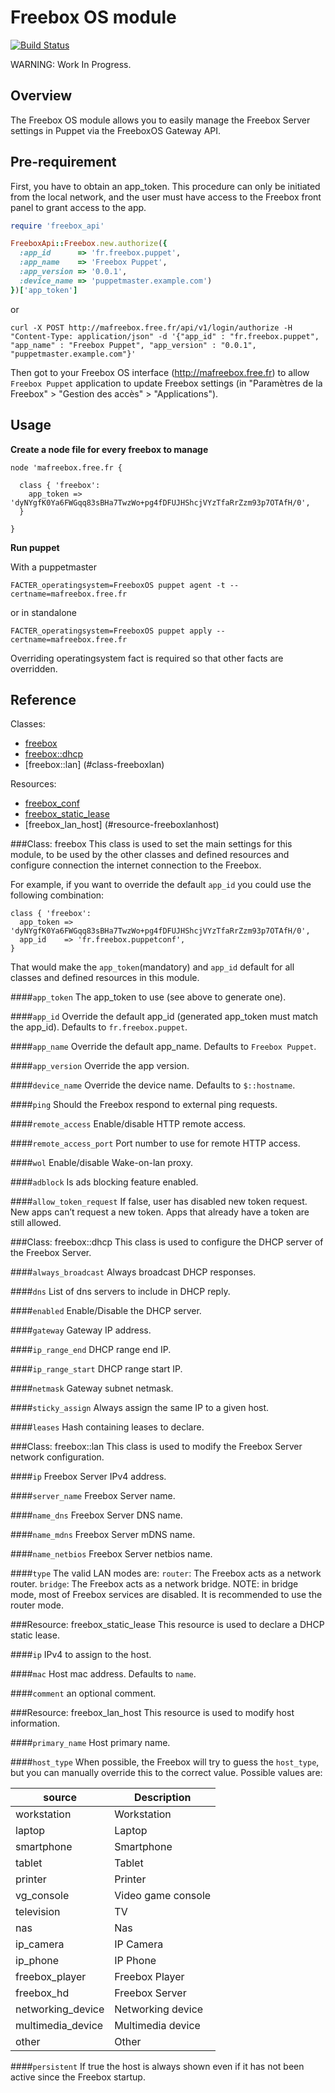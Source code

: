 Freebox OS module
=================

[![Build Status](https://travis-ci.org/mcanevet/puppet-freebox.png?branch=master)](https://travis-ci.org/mcanevet/puppet-freebox)

WARNING: Work In Progress.

Overview
--------

The Freebox OS module allows you to easily manage the Freebox Server settings in Puppet via the FreeboxOS Gateway API.

Pre-requirement
---------------

First, you have to obtain an app_token. This procedure can only be initiated from the local network, and the user must have access to the Freebox front panel to grant access to the app.

```ruby
require 'freebox_api'

FreeboxApi::Freebox.new.authorize({
  :app_id      => 'fr.freebox.puppet',
  :app_name    => 'Freebox Puppet',
  :app_version => '0.0.1',
  :device_name => 'puppetmaster.example.com')
})['app_token']
```
or
```
curl -X POST http://mafreebox.free.fr/api/v1/login/authorize -H "Content-Type: application/json" -d '{"app_id" : "fr.freebox.puppet", "app_name" : "Freebox Puppet", "app_version" : "0.0.1", "puppetmaster.example.com"}'
```

Then got to your Freebox OS interface (http://mafreebox.free.fr) to allow `Freebox Puppet` application to update Freebox settings (in "Paramètres de la Freebox" > "Gestion des accès" > "Applications").

Usage
-----

**Create a node file for every freebox to manage**

```puppet
node 'mafreebox.free.fr {
  
  class { 'freebox':
    app_token => 'dyNYgfK0Ya6FWGqq83sBHa7TwzWo+pg4fDFUJHShcjVYzTfaRrZzm93p7OTAfH/0',
  }

}
```

**Run puppet**

With a puppetmaster

```
FACTER_operatingsystem=FreeboxOS puppet agent -t --certname=mafreebox.free.fr
```

or in standalone

```
FACTER_operatingsystem=FreeboxOS puppet apply --certname=mafreebox.free.fr
```

Overriding operatingsystem fact is required so that other facts are overridden.

Reference
---------

Classes:

* [freebox](#class-freebox)
* [freebox::dhcp](#class-freeboxdhcp)
* [freebox::lan] (#class-freeboxlan)

Resources:

* [freebox\_conf](#resource-freeboxconf)
* [freebox\_static\_lease](#resource-freeboxstaticlease)
* [freebox\_lan\_host] (#resource-freeboxlanhost)

###Class: freebox
This class is used to set the main settings for this module, to be used by the other classes and defined resources and configure connection the internet connection to the Freebox.

For example, if you want to override the default `app_id` you could use the following combination:

    class { 'freebox':
      app_token => 'dyNYgfK0Ya6FWGqq83sBHa7TwzWo+pg4fDFUJHShcjVYzTfaRrZzm93p7OTAfH/0',
      app_id    => 'fr.freebox.puppetconf',
    }

That would make the `app_token`(mandatory) and `app_id` default for all classes and defined resources in this module.

####`app_token`
The app_token to use (see above to generate one).

####`app_id`
Override the default app_id (generated app_token must match the app_id). Defaults to `fr.freebox.puppet`.

####`app_name`
Override the default app_name. Defaults to `Freebox Puppet`.

####`app_version`
Override the app version.

####`device_name`
Override the device name. Defaults to `$::hostname`.

####`ping`
Should the Freebox respond to external ping requests.

####`remote_access`
Enable/disable HTTP remote access.

####`remote_access_port`
Port number to use for remote HTTP access.

####`wol`
Enable/disable Wake-on-lan proxy.

####`adblock`
Is ads blocking feature enabled.

####`allow_token_request`
If false, user has disabled new token request. New apps can’t request a new token. Apps that already have a token are still allowed.

###Class: freebox::dhcp
This class is used to configure the DHCP server of the Freebox Server.

####`always_broadcast`
Always broadcast DHCP responses.

####`dns`
List of dns servers to include in DHCP reply.

####`enabled`
Enable/Disable the DHCP server.

####`gateway`
Gateway IP address.

####`ip_range_end`
DHCP range end IP.

####`ip_range_start`
DHCP range start IP.

####`netmask`
Gateway subnet netmask.

####`sticky_assign`
Always assign the same IP to a given host.

####`leases`
Hash containing leases to declare.

###Class: freebox::lan
This class is used to modify the Freebox Server network configuration.

####`ip`
Freebox Server IPv4 address.

####`server_name`
Freebox Server name.

####`name_dns`
Freebox Server DNS name.

####`name_mdns`
Freebox Server mDNS name.

####`name_netbios`
Freebox Server netbios name.

####`type`
The valid LAN modes are:
`router`: The Freebox acts as a network router.
`bridge`: The Freebox acts as a network bridge.
NOTE: in bridge mode, most of Freebox services are disabled. It is recommended to use the router mode.

###Resource: freebox\_static\_lease
This resource is used to declare a DHCP static lease.

####`ip`
IPv4 to assign to the host.

####`mac`
Host mac address. Defaults to `name`.

####`comment`
an optional comment.

###Resource: freebox\_lan\_host
This resource is used to modify host information.

####`primary_name`
Host primary name.

####`host_type`
When possible, the Freebox will try to guess the `host_type`, but you can manually override this to the correct value.
Possible values are:

source            | Description
------------------|-------------------
workstation       | Workstation
laptop            | Laptop
smartphone        | Smartphone
tablet            | Tablet
printer           | Printer
vg_console        | Video game console
television        | TV
nas               | Nas
ip_camera         | IP Camera
ip_phone          | IP Phone
freebox_player    | Freebox Player
freebox_hd        | Freebox Server
networking_device | Networking device
multimedia_device | Multimedia device
other             | Other

####`persistent`
If true the host is always shown even if it has not been active since the Freebox startup.
